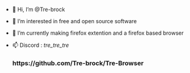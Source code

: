 - 👋 Hi, I’m @Tre-brock
- 👀 I’m interested in free and open source software
- 🌱 I’m currently making firefox extention and a firefox based browser
- 📫 Discord : _tre_tre_tre_

  <h3>https://github.com/Tre-brock/Tre-Browser</h3>
